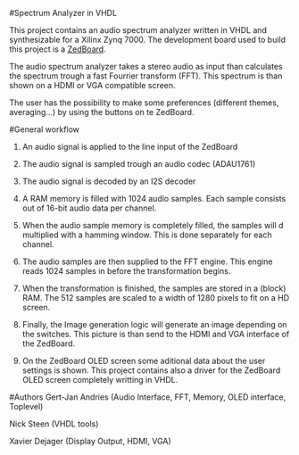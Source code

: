 #Spectrum Analyzer in VHDL

This project contains an audio spectrum analyzer written in VHDL and synthesizable for a Xilinx Zynq 7000. The development board used to build this project is a [ZedBoard](http://zedboard.org/product/zedboard). 

The audio spectrum analyzer takes a stereo audio as input than calculates the spectrum trough a fast Fourrier transform (FFT). This spectrum is than shown on a HDMI or VGA compatible  screen.

The user has the possibility to make some preferences (different themes, averaging...) by using the buttons on te ZedBoard. 

#General workflow

1. An audio signal is applied to the line input of the ZedBoard

2. The audio signal is sampled trough an audio codec (ADAU1761)

3. The audio signal is decoded by an I2S decoder

4. A RAM memory is filled with 1024 audio samples. Each sample consists out of 16-bit audio data per channel.

5. When the audio sample memory is completely filled, the samples will d multiplied with a hamming window. This is done separately for each channel.

6. The audio samples are then supplied to the FFT engine. This engine reads 1024 samples in before the transformation begins.

7. When the transformation is finished, the samples are stored in a (block) RAM. The 512 samples are scaled to a width of 1280 pixels to fit on a HD screen.

8. Finally, the Image generation logic will generate an image depending on the switches. This picture is than send to the HDMI and VGA interface of the ZedBoard.

9. On the ZedBoard OLED screen some aditional data about the user settings is shown. This project contains also a driver for the ZedBoard OLED screen completely writting in VHDL. 

#Authors
Gert-Jan Andries (Audio Interface, FFT, Memory, OLED interface, Toplevel)

Nick Steen (VHDL tools)

Xavier Dejager (Display Output, HDMI, VGA)